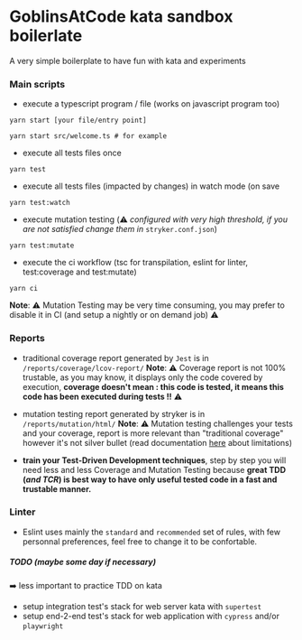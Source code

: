 # GoblinsAtCode kata sandbox boilerlate

A very simple boilerplate to have fun with kata and experiments

### Main scripts

- execute a typescript program / file (works on javascript program too) 
```shell
yarn start [your file/entry point]

yarn start src/welcome.ts # for example
```

- execute all tests files once 
```shell
yarn test
```

- execute all tests files (impacted by changes) in watch mode (on save 
```shell
yarn test:watch
```

- execute mutation testing (:warning: _configured with very high threshold, if you are not satisfied change them in_ `stryker.conf.json`)
```shell
yarn test:mutate
```

- execute the ci workflow (tsc for transpilation, eslint for linter, test:coverage and test:mutate) 
```shell
yarn ci
```

__Note__: :warning: Mutation Testing may be very time consuming, you may prefer to disable it in CI (and setup a nightly or on demand job) :warning:

### Reports

- traditional coverage report generated by `Jest` is in `/reports/coverage/lcov-report/`
__Note__: :warning: Coverage report is not 100% trustable, as you may know, it displays only the code covered by execution, **coverage doesn't mean : this code is tested, it means this code has been executed during tests !!** :warning:

- mutation testing report generated by stryker is in `/reports/mutation/html/`
__Note__: :warning: Mutation testing challenges your tests and your coverage, report is more relevant than "traditional coverage" however it's not silver bullet (read documentation [here](https://stryker-mutator.io/) about limitations)

- **train your Test-Driven Development techniques**, step by step you will need less and less Coverage and Mutation Testing because **great TDD (_and TCR_) is best way to have only useful tested code in a fast and trustable manner.** 

### Linter

- Eslint uses mainly the `standard` and `recommended` set of rules, with few personnal preferences, feel free to change it to be confortable.

##### TODO _(maybe some day if necessary_)

:arrow_right: less important to practice TDD on kata

- setup integration test's stack for web server kata with `supertest`
- setup end-2-end test's stack for web application with `cypress` and/or `playwright`
